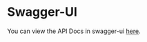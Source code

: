 # Swagger-UI

You can view the API Docs in swagger-ui [here](http://petstore.swagger.io/?url=https://raw.githubusercontent.com/PSilling/rh-massages/master/dropwizard-api/docs/swagger.json).